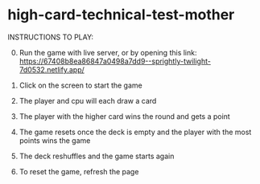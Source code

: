 # high-card-technical-test-mother

INSTRUCTIONS TO PLAY:

0. Run the game with live server, or by opening this link: https://67408b8ea86847a0498a7dd9--sprightly-twilight-7d0532.netlify.app/

1. Click on the screen to start the game
2. The player and cpu will each draw a card
3. The player with the higher card wins the round and gets a point
4. The game resets once the deck is empty and the player with the most points wins the game
5. The deck reshuffles and the game starts again
6. To reset the game, refresh the page
